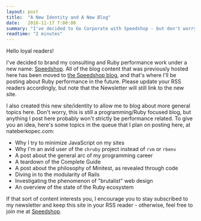 ```yaml
---
layout: post
title:  "A New Identity and A New Blog"
date:   2016-11-17 7:00:00
summary: "I've decided to Go Corporate with Speedshop - but don't worry, the blog content has only been moved, not deleted!"
readtime: "2 minutes"
---
```


Hello loyal readers!

I've decided to brand my consulting and Ruby performance work under a new name:
[Speedshop](https://speedshop.co). All of the blog content that was previously hosted here has been moved to
[the Speedshop blog](https://speedshop.co/blog), and that's where I'll be posting about Ruby performance in the future. Please update your RSS readers accordingly, but note that the Newsletter will still link to the new site.

I also created this new site/identity to allow me to blog about more general topics here. Don't worry, this is still a programming/Ruby focused blog, but anything I post here probably won't strictly be performance related. To give you an idea, here's some topics in the queue that I plan on posting here, at nateberkopec.com:

* Why I try to minimize JavaScript on my sites
* Why I'm an avid user of the `chruby` project instead of `rvm` or `rbenv`
* A post about the general arc of my programming career
* A teardown of the Complete Guide
* A post about the philosophy of Minitest, as revealed through code
* Diving in to the modularity of Rails
* Investigating the phenomenon of "brutalist" web design
* An overview of the state of the Ruby ecosystem

If that sort of content interests you, I encourage you to stay subscribed to my newsletter and keep this site in your RSS reader - otherwise, feel free to join me at [Speedshop](https://speedshop.co).
